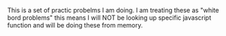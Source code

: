 This is a set of practic probelms I am doing. I am treating these as "white bord problems"
this means I will NOT be looking up specific javascript function and will be doing these from memory.

